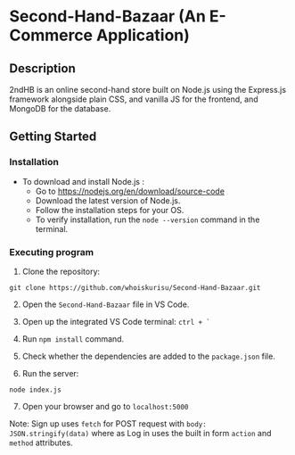 # Second-Hand-Bazaar (An E-Commerce Application)

## Description

2ndHB is an online second-hand store built on Node.js using the Express.js framework alongside plain CSS, and vanilla JS for the frontend, and MongoDB for the database.

## Getting Started

### Installation

* To download and install Node.js :
   - Go to https://nodejs.org/en/download/source-code
   - Download the latest version of Node.js.
   - Follow the installation steps for your OS.
   - To verify installation, run the ```node --version``` command in the terminal.

### Executing program

1. Clone the repository:
```
git clone https://github.com/whoiskurisu/Second-Hand-Bazaar.git
```
2. Open the ```Second-Hand-Bazaar``` file in VS Code.

3. Open up the integrated VS Code terminal: ``` ctrl + ` ```

4. Run ```npm install``` command.

5. Check whether the dependencies are added to the ```package.json``` file.

6. Run the server:
```
node index.js
```
7. Open your browser and go to ```localhost:5000```

Note: Sign up uses ```fetch``` for POST request with ```body: JSON.stringify(data)```
      where as Log in uses the built in form ```action``` and ```method``` attributes.